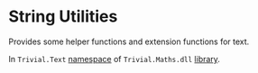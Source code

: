 # String Utilities

Provides some helper functions and extension functions for text.

In `Trivial.Text` [namespace](../) of `Trivial.Maths.dll` [library](../../).
